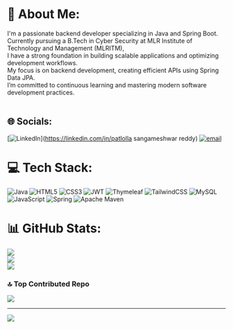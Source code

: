 # 💫 About Me:
I'm a passionate backend developer specializing in Java and Spring Boot.<br>Currently pursuing a B.Tech in Cyber Security at MLR Institute of Technology and Management (MLRITM), <br>I have a strong foundation in building scalable applications and optimizing development workflows. <br>My focus is on backend development, creating efficient APIs using Spring Data JPA. <br>I’m committed to continuous learning and mastering modern software development practices.<br><br>


## 🌐 Socials:
[![LinkedIn](https://img.shields.io/badge/LinkedIn-%230077B5.svg?logo=linkedin&logoColor=white)](https://linkedin.com/in/patlolla sangameshwar reddy) [![email](https://img.shields.io/badge/Email-D14836?logo=gmail&logoColor=white)](mailto:patlollasangameshwarreddy50@gmail.com) 

# 💻 Tech Stack:
![Java](https://img.shields.io/badge/java-%23ED8B00.svg?style=for-the-badge&logo=openjdk&logoColor=white) ![HTML5](https://img.shields.io/badge/html5-%23E34F26.svg?style=for-the-badge&logo=html5&logoColor=white) ![CSS3](https://img.shields.io/badge/css3-%231572B6.svg?style=for-the-badge&logo=css3&logoColor=white) ![JWT](https://img.shields.io/badge/JWT-black?style=for-the-badge&logo=JSON%20web%20tokens) ![Thymeleaf](https://img.shields.io/badge/Thymeleaf-%23005C0F.svg?style=for-the-badge&logo=Thymeleaf&logoColor=white) ![TailwindCSS](https://img.shields.io/badge/tailwindcss-%2338B2AC.svg?style=for-the-badge&logo=tailwind-css&logoColor=white) ![MySQL](https://img.shields.io/badge/mysql-4479A1.svg?style=for-the-badge&logo=mysql&logoColor=white) ![JavaScript](https://img.shields.io/badge/javascript-%23323330.svg?style=for-the-badge&logo=javascript&logoColor=%23F7DF1E) ![Spring](https://img.shields.io/badge/spring-%236DB33F.svg?style=for-the-badge&logo=spring&logoColor=white) ![Apache Maven](https://img.shields.io/badge/Apache%20Maven-C71A36?style=for-the-badge&logo=Apache%20Maven&logoColor=white)
# 📊 GitHub Stats:
![](https://github-readme-stats.vercel.app/api?username=sangameshwarreddi&theme=tokyonight&hide_border=false&include_all_commits=false&count_private=false)<br/>
![](https://nirzak-streak-stats.vercel.app/?user=sangameshwarreddi&theme=tokyonight&hide_border=false)<br/>
![](https://github-readme-stats.vercel.app/api/top-langs/?username=sangameshwarreddi&theme=tokyonight&hide_border=false&include_all_commits=false&count_private=false&layout=compact)

### 🔝 Top Contributed Repo
![](https://github-contributor-stats.vercel.app/api?username=sangameshwarreddi&limit=5&theme=tokyonight&combine_all_yearly_contributions=true)

---
[![](https://visitcount.itsvg.in/api?id=sangameshwarreddi&icon=0&color=0)](https://visitcount.itsvg.in)

<!-- Proudly created with GPRM ( https://gprm.itsvg.in ) -->
